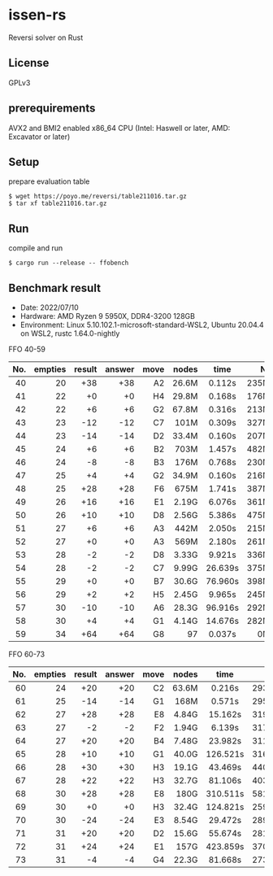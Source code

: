 # issen-rs

Reversi solver on Rust

## License

GPLv3

## prerequirements

AVX2 and BMI2 enabled x86\_64 CPU (Intel: Haswell or later, AMD: Excavator or later)

## Setup

prepare evaluation table

```Shell
$ wget https://poyo.me/reversi/table211016.tar.gz
$ tar xf table211016.tar.gz
```

## Run

compile and run

```Shell
$ cargo run --release -- ffobench
```

## Benchmark result

- Date: 2022/07/10
- Hardware: AMD Ryzen 9 5950X, DDR4-3200 128GB
- Environment: Linux 5.10.102.1-microsoft-standard-WSL2, Ubuntu 20.04.4 on WSL2, rustc 1.64.0-nightly

FFO 40-59

|No.|empties|result|answer|move|nodes|time|NPS|
|---:|---:|---:|---:|---:|---:|:--:|---:|
|40|20|+38|+38|A2|26.6M|   0.112s|235M/s|
|41|22| +0| +0|H4|29.8M|   0.168s|176M/s|
|42|22| +6| +6|G2|67.8M|   0.316s|213M/s|
|43|23|-12|-12|C7| 101M|   0.309s|327M/s|
|44|23|-14|-14|D2|33.4M|   0.160s|207M/s|
|45|24| +6| +6|B2| 703M|   1.457s|482M/s|
|46|24| -8| -8|B3| 176M|   0.768s|230M/s|
|47|25| +4| +4|G2|34.9M|   0.160s|216M/s|
|48|25|+28|+28|F6| 675M|   1.741s|387M/s|
|49|26|+16|+16|E1|2.19G|   6.076s|361M/s|
|50|26|+10|+10|D8|2.56G|   5.386s|475M/s|
|51|27| +6| +6|A3| 442M|   2.050s|215M/s|
|52|27| +0| +0|A3| 569M|   2.180s|261M/s|
|53|28| -2| -2|D8|3.33G|   9.921s|336M/s|
|54|28| -2| -2|C7|9.99G|  26.639s|375M/s|
|55|29| +0| +0|B7|30.6G|  76.960s|398M/s|
|56|29| +2| +2|H5|2.45G|   9.965s|245M/s|
|57|30|-10|-10|A6|28.3G|  96.916s|292M/s|
|58|30| +4| +4|G1|4.14G|  14.676s|282M/s|
|59|34|+64|+64|G8|   97|   0.037s|0M/s|

FFO 60-73

|No.|empties|result|answer|move|nodes|time|NPS|
|---:|---:|---:|---:|---:|---:|:--:|---:|
|60|24|+20|+20|C2|63.6M|   0.216s|293M/s|
|61|25|-14|-14|G1| 168M|   0.571s|295M/s|
|62|27|+28|+28|E8|4.84G|  15.162s|319M/s|
|63|27| -2| -2|F2|1.94G|   6.139s|317M/s|
|64|27|+20|+20|B4|7.48G|  23.982s|311M/s|
|65|28|+10|+10|G1|40.0G| 126.521s|316M/s|
|66|28|+30|+30|H3|19.1G|  43.469s|440M/s|
|67|28|+22|+22|H3|32.7G|  81.106s|403M/s|
|68|30|+28|+28|E8| 180G| 310.511s|581M/s|
|69|30| +0| +0|H3|32.4G| 124.821s|259M/s|
|70|30|-24|-24|E3|8.54G|  29.472s|289M/s|
|71|31|+20|+20|D2|15.6G|  55.674s|281M/s|
|72|31|+24|+24|E1| 157G| 423.859s|370M/s|
|73|31| -4| -4|G4|22.3G|  81.668s|273M/s|
